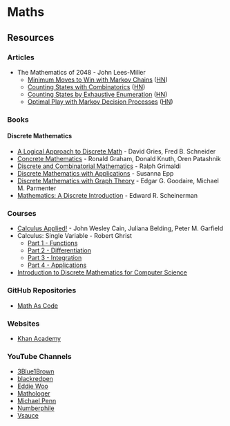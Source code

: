 # Maths

## Resources

### Articles

* The Mathematics of 2048 - John Lees-Miller
  * [Minimum Moves to Win with Markov Chains](https://jdlm.info/articles/2017/08/05/markov-chain-2048.html) \([HN](https://news.ycombinator.com/item?id=15327837)\)
  * [Counting States with Combinatorics](https://jdlm.info/articles/2017/09/17/counting-states-combinatorics-2048.html) \([HN](https://news.ycombinator.com/item?id=15327837)\)
  * [Counting States by Exhaustive Enumeration](https://jdlm.info/articles/2017/12/10/counting-states-enumeration-2048.html) \([HN](https://news.ycombinator.com/item?id=15894126)\)
  * [Optimal Play with Markov Decision Processes](https://jdlm.info/articles/2018/03/18/markov-decision-process-2048.html) \([HN](https://news.ycombinator.com/item?id=16790338)\)

### Books

#### Discrete Mathematics

* [A Logical Approach to Discrete Math](https://smile.amazon.co.uk/dp/1441928359) - David Gries, Fred B. Schneider
* [Concrete Mathematics](https://www.csie.ntu.edu.tw/~r97002/temp/Concrete%20Mathematics%202e.pdf) - Ronald Graham, Donald Knuth, Oren Patashnik
* [Discrete and Combinatorial Mathematics](https://smile.amazon.co.uk/dp/1292022795) - Ralph Grimaldi
* [Discrete Mathematics with Applications](https://smile.amazon.co.uk/dp/0495826162/) - Susanna Epp
* [Discrete Mathematics with Graph Theory](https://smile.amazon.co.uk/dp/8120332989/) - Edgar G. Goodaire, Michael M. Parmenter
* [Mathematics: A Discrete Introduction](https://smile.amazon.co.uk/dp/049501866X) - Edward R. Scheinerman

### Courses

* [Calculus Applied!](https://www.edx.org/course/calculus-applied) - John Wesley Cain, Juliana Belding, Peter M. Garfield
* Calculus: Single Variable - Robert Ghrist
  * [Part 1 - Functions](https://www.coursera.org/learn/single-variable-calculus)
  * [Part 2 - Differentiation](https://www.coursera.org/learn/differentiation-calculus)
  * [Part 3 - Integration](https://www.coursera.org/learn/integration-calculus)
  * [Part 4 - Applications](https://www.coursera.org/learn/applications-calculus)
* [Introduction to Discrete Mathematics for Computer Science](https://www.coursera.org/specializations/discrete-mathematics)

### GitHub Repositories

* [Math As Code](https://github.com/Jam3/math-as-code)

### Websites

* [Khan Academy](https://www.khanacademy.org/)

### YouTube Channels

* [3Blue1Brown](https://www.youtube.com/c/3blue1brown/videos)
* [blackredpen](https://www.youtube.com/c/blackpenredpen/videos)
* [Eddie Woo](https://www.youtube.com/c/misterwootube/videos)
* [Mathologer](https://www.youtube.com/c/Mathologer/videos)
* [Michael Penn](https://www.youtube.com/c/MichaelPennMath/videos)
* [Numberphile](https://www.youtube.com/user/numberphile/videos)
* [Vsauce](https://www.youtube.com/c/vsauce1/videos)



